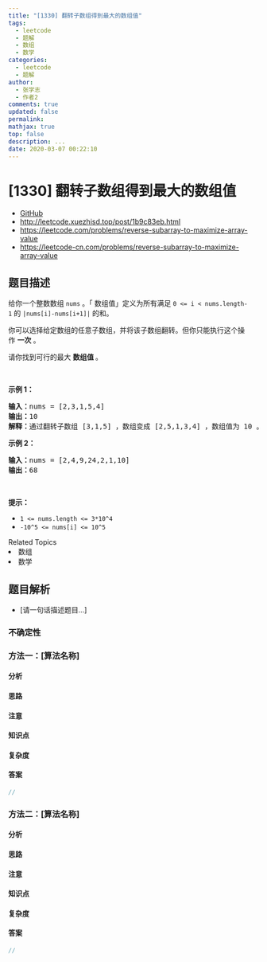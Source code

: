 ```yaml
---
title: "[1330] 翻转子数组得到最大的数组值"
tags:
  - leetcode
  - 题解
  - 数组
  - 数学
categories:
  - leetcode
  - 题解
author:
  - 张学志
  - 作者2
comments: true
updated: false
permalink:
mathjax: true
top: false
description: ...
date: 2020-03-07 00:22:10
---
```



# [1330] 翻转子数组得到最大的数组值
* [GitHub](https://github.com/algoboy101/LeetCodeCrowdsource/tree/master/_posts/QA/%5B1330%5D%20%E7%BF%BB%E8%BD%AC%E5%AD%90%E6%95%B0%E7%BB%84%E5%BE%97%E5%88%B0%E6%9C%80%E5%A4%A7%E7%9A%84%E6%95%B0%E7%BB%84%E5%80%BC.md)
* http://leetcode.xuezhisd.top/post/1b9c83eb.html
* https://leetcode.com/problems/reverse-subarray-to-maximize-array-value
* https://leetcode-cn.com/problems/reverse-subarray-to-maximize-array-value


## 题目描述

<p>给你一个整数数组&nbsp;<code>nums</code> 。「 数组值」定义为所有满足&nbsp;<code>0 &lt;= i &lt; nums.length-1</code>&nbsp;的&nbsp;<code>|nums[i]-nums[i+1]|</code>&nbsp;的和。</p>

<p>你可以选择给定数组的任意子数组，并将该子数组翻转。但你只能执行这个操作&nbsp;<strong>一次</strong> 。</p>

<p>请你找到可行的最大 <strong>数组值&nbsp;</strong>。</p>

<p>&nbsp;</p>

<p><strong>示例 1：</strong></p>

<pre><strong>输入：</strong>nums = [2,3,1,5,4]
<strong>输出：</strong>10
<strong>解释：</strong>通过翻转子数组 [3,1,5] ，数组变成 [2,5,1,3,4] ，数组值为 10 。
</pre>

<p><strong>示例 2：</strong></p>

<pre><strong>输入：</strong>nums = [2,4,9,24,2,1,10]
<strong>输出：</strong>68
</pre>

<p>&nbsp;</p>

<p><strong>提示：</strong></p>

<ul>
	<li><code>1 &lt;= nums.length &lt;= 3*10^4</code></li>
	<li><code>-10^5 &lt;= nums[i] &lt;= 10^5</code></li>
</ul>
<div><div>Related Topics</div><div><li>数组</li><li>数学</li></div></div>


## 题目解析
* [请一句话描述题目...]

### 不确定性


### 方法一：[算法名称]

#### 分析

#### 思路

#### 注意

#### 知识点

#### 复杂度

#### 答案

```cpp
//
```


### 方法二：[算法名称]

#### 分析

#### 思路

#### 注意

#### 知识点

#### 复杂度

#### 答案

```cpp
//
```


